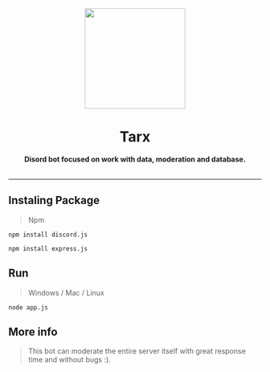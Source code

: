 <div align="center">
    <a href="https://cdn.discordapp.com/"><img src="https://cdn.discordapp.com/app-icons/813370804641071105/127207bb917d8a759a7d5a4af41e140b.png" height="200" width="200"></a>
    <h1>Tarx</h1>
    <strong>Disord bot focused on work with data, moderation and database.</strong><br><br>
</div>

---

## Instaling Package
> Npm
```
npm install discord.js
```
```
npm install express.js
```

## Run
> Windows / Mac / Linux
```
node app.js
```

## More info
> This bot can moderate the entire server itself with great response time and without bugs :).

